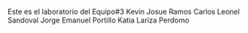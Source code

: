 Este es el laboratorio del Equipo#3
Kevin Josue Ramos
Carlos Leonel Sandoval
Jorge Emanuel Portillo
Katia Lariza Perdomo
